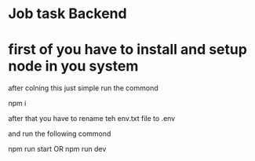 # Job task Backend

# first of you have to install and setup node in you system

after colning this just simple run the commond

npm i

after that you have to rename teh env.txt file to .env

and run the following commond 

npm run start 
            OR
npm run dev